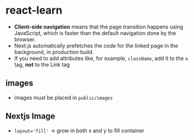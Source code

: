 # react-learn
- __Client-side navigation__ means that the page transition happens using JavaScript, which is faster than the default navigation done by the browser.
-  Next.js automatically prefetches the code for the linked page in the background, in production build. 
- If you need to add attributes like, for example, `className`, add it to the `a` tag, __not__ to the Link tag

## images
- images must be placed in `public/images`

## Nextjs Image
- `layout='fill'` -> grow in both x and y to fill container